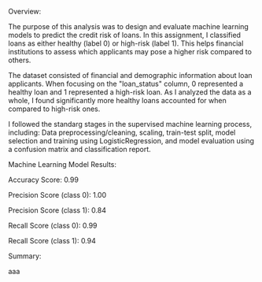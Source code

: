Overview:

The purpose of this analysis was to design and evaluate machine learning models to predict the credit risk of loans. In this assignment, I classified loans as either healthy (label 0) or high-risk (label 1). This helps financial institutions to assess which applicants may pose a higher risk compared to others. 

The dataset consisted of financial and demographic information about loan applicants. When focusing on the "loan_status" column, 0 represented a healthy loan and 1 represented a high-risk loan. As I analyzed the data as a whole, I found significantly more healthy loans accounted for when compared to high-risk ones.

I followed the standarg stages in the supervised machine learning process, including:
Data preprocessing/cleaning,
scaling,
train-test split,
model selection and training using LogisticRegression, and
model evaluation using a confusion matrix and classification report.

Machine Learning Model Results:

Accuracy Score: 0.99

Precision Score (class 0): 1.00

Precision Score (class 1): 0.84

Recall Score (class 0): 0.99

Recall Score (class 1): 0.94

Summary:

aaa
